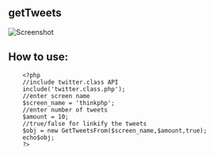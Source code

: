 getTweets
---------

![Screenshot](http://farm6.static.flickr.com/5090/5287726320_8a79e7b214_b.jpg)

How to use:
-----------
 
        <?php  
        //include twitter.class API
        include('twitter.class.php');
        //enter screen name
        $screen_name = 'thinkphp';
        //enter number of tweets  
        $amount = 10; 
        //true/false for linkify the tweets
        $obj = new GetTweetsFrom($screen_name,$amount,true);
        echo$obj; 
        ?>